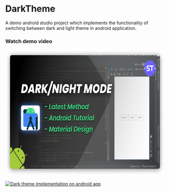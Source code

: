 # DarkTheme
A demo android studio project which implements the functionality of switching between dark and light theme in android application.

### Watch demo video

<div>
<img src="app/src/main/res/drawable/thumbnil.png" height="400"/>
</div>

[![Dark theme implementation on android app](https://img.youtube.com/vi/bWLnf2nqTl4/0.jpg)](https://www.youtube.com/watch?v=bWLnf2nqTl4)
